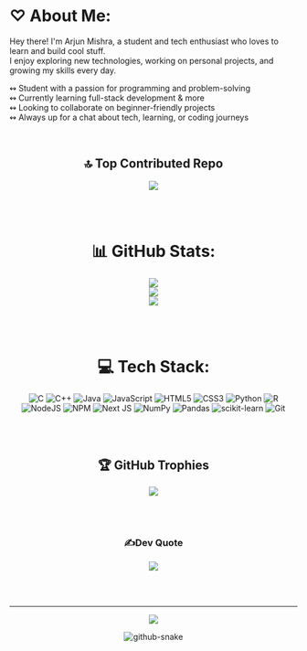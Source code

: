# ♡ About Me:

Hey there! I'm Arjun Mishra, a student and tech enthusiast who loves to learn and build cool stuff.  
I enjoy exploring new technologies, working on personal projects, and growing my skills every day.

↭  Student with a passion for programming and problem-solving  
↭  Currently learning full-stack development & more  
↭  Looking to collaborate on beginner-friendly projects  
↭  Always up for a chat about tech, learning, or coding journeys  

<br/>

<div align="center">


🔝 Top Contributed Repo 
<br/>
---
![](https://github-contributor-stats.vercel.app/api?username=arjunmishraaa&limit=5&theme=dark&combine_all_yearly_contributions=true)

<br/><br/>

# 📊 GitHub Stats:
![](https://github-readme-stats.vercel.app/api?username=arjunmishraaa&theme=dark&hide_border=false&include_all_commits=false&count_private=false)<br/>
![](https://nirzak-streak-stats.vercel.app/?user=arjunmishraaa&theme=dark&hide_border=false)<br/>
![](https://github-readme-stats.vercel.app/api/top-langs/?username=arjunmishraaa&theme=dark&hide_border=false&include_all_commits=false&count_private=false&layout=compact)

<br/><br/>

# 💻 Tech Stack:
![C](https://img.shields.io/badge/c-%2300599C.svg?style=flat&logo=c&logoColor=white) 
![C++](https://img.shields.io/badge/c++-%2300599C.svg?style=flat&logo=c%2B%2B&logoColor=white) 
![Java](https://img.shields.io/badge/java-%23ED8B00.svg?style=flat&logo=openjdk&logoColor=white) 
![JavaScript](https://img.shields.io/badge/javascript-%23323330.svg?style=flat&logo=javascript&logoColor=%23F7DF1E) 
![HTML5](https://img.shields.io/badge/html5-%23E34F26.svg?style=flat&logo=html5&logoColor=white) 
![CSS3](https://img.shields.io/badge/css3-%231572B6.svg?style=flat&logo=css3&logoColor=white) 
![Python](https://img.shields.io/badge/python-3670A0?style=flat&logo=python&logoColor=ffdd54) 
![R](https://img.shields.io/badge/r-%23276DC3.svg?style=flat&logo=r&logoColor=white) 
![NodeJS](https://img.shields.io/badge/node.js-6DA55F?style=flat&logo=node.js&logoColor=white) 
![NPM](https://img.shields.io/badge/NPM-%23CB3837.svg?style=flat&logo=npm&logoColor=white) 
![Next JS](https://img.shields.io/badge/Next-black?style=flat&logo=next.js&logoColor=white) 
![NumPy](https://img.shields.io/badge/numpy-%23013243.svg?style=flat&logo=numpy&logoColor=white) 
![Pandas](https://img.shields.io/badge/pandas-%23150458.svg?style=flat&logo=pandas&logoColor=white) 
![scikit-learn](https://img.shields.io/badge/scikit--learn-%23F7931E.svg?style=flat&logo=scikit-learn&logoColor=white) 
![Git](https://img.shields.io/badge/git-%23F05033.svg?style=flat&logo=git&logoColor=white)

<br/><br/>
## 🏆 GitHub Trophies
![](https://github-profile-trophy.vercel.app/?username=arjunmishraaa&theme=radical&no-frame=true&no-bg=true&margin-w=4)

<br/><br/>
### ✍️Dev Quote
![](https://quotes-github-readme.vercel.app/api?type=vetical&theme=dark)

<br/><br/>

---
[![](https://visitcount.itsvg.in/api?id=arjunmishraaa&icon=7&color=6)](https://visitcount.itsvg.in)
<!-- Proudly created with GPRM ( https://gprm.itsvg.in ) -->
<picture>
  <source media="(prefers-color-scheme: dark)" srcset="https://raw.githubusercontent.com/tobiasmeyhoefer/tobiasmeyhoefer/output/github-snake-dark.svg" />
  <source media="(prefers-color-scheme: light)" srcset="https://raw.githubusercontent.com/tobiasmeyhoefer/tobiasmeyhoefer/output/github-snake.svg" />
  <img alt="github-snake" src="https://raw.githubusercontent.com/tobiasmeyhoefer/tobiasmeyhoefer/output/github-snake.svg" />
</picture>
 

<br/><br/>


<!-- Proudly created with GPRM ( https://gprm.itsvg.in ) -->

